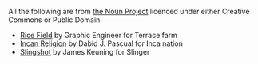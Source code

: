 All the following are from [the Noun Project](https://thenounproject.com) licenced under either Creative Commons or Public Domain

* [Rice Field](https://thenounproject.com/term/rice-field/2511648/) by Graphic Engineer for Terrace farm
* [Incan Religion](https://thenounproject.com/term/incan-religion/248997/) by Dabid J. Pascual for Inca nation
* [Slingshot](https://thenounproject.com/term/slingshot/9106/) by James Keuning for Slinger